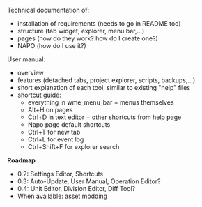 Technical documentation of:

- installation of requirements (needs to go in README too)
- structure (tab widget, explorer, menu bar,...)
- pages (how do they work? how do I create one?)
- NAPO (how do I use it?)

User manual:

- overview
- features (detached tabs, project explorer, scripts, backups,...)
- short explanation of each tool, similar to existing "help" files
- shortcut guide:
  - everything in wme_menu_bar + menus themselves
  - Alt+H on pages
  - Ctrl+D in text editor + other shortcuts from help page
  - Napo page default shortcuts
  - Ctrl+T for new tab
  - Ctrl+L for event log
  - Ctrl+Shift+F for explorer search


**Roadmap**

- 0.2: Settings Editor, Shortcuts
- 0.3: Auto-Update, User Manual, Operation Editor?
- 0.4: Unit Editor, Division Editor, Diff Tool?
- When available: asset modding
